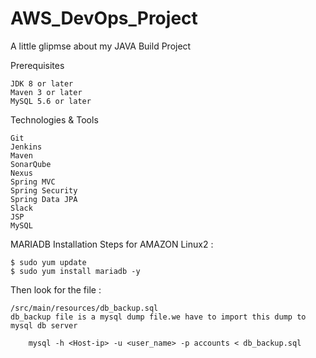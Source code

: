 # AWS_DevOps_Project
A little glipmse about my JAVA Build Project

Prerequisites

    JDK 8 or later
    Maven 3 or later
    MySQL 5.6 or later

Technologies & Tools

    Git
    Jenkins
    Maven
    SonarQube
    Nexus
    Spring MVC
    Spring Security
    Spring Data JPA
    Slack
    JSP
    MySQL



MARIADB Installation Steps for AMAZON Linux2 :

    $ sudo yum update
    $ sudo yum install mariadb -y

Then look for the file :

    /src/main/resources/db_backup.sql
    db_backup file is a mysql dump file.we have to import this dump to mysql db server

        mysql -h <Host-ip> -u <user_name> -p accounts < db_backup.sql

